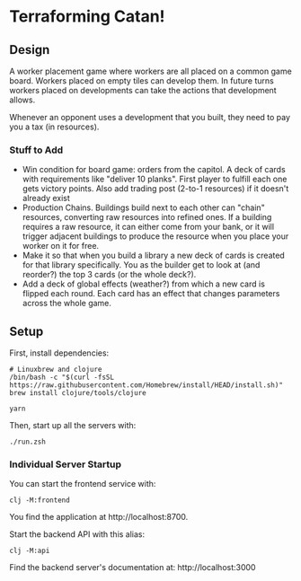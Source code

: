 # Terraforming Catan!

## Design

A worker placement game where workers are all placed on a common game board.
Workers placed on empty tiles can develop them.
In future turns workers placed on developments can take the actions that
development allows.

Whenever an opponent uses a development that you built, they need to pay you a
tax (in resources).

### Stuff to Add

 - Win condition for board game: orders from the capitol.
   A deck of cards with requirements like "deliver 10 planks".
   First player to fulfill each one gets victory points.
   Also add trading post (2-to-1 resources) if it doesn't already exist
 - Production Chains.
   Buildings build next to each other can "chain" resources, converting raw
   resources into refined ones.
   If a building requires a raw resource, it can either come from your bank, or
   it will trigger adjacent buildings to produce the resource when you place
   your worker on it for free.
 - Make it so that when you build a library a new deck of cards is created for
   that library specifically.
   You as the builder get to look at (and reorder?) the top 3 cards (or the
   whole deck?).
 - Add a deck of global effects (weather?) from which a new card is flipped each
   round.
   Each card has an effect that changes parameters across the whole game.

## Setup

First, install dependencies:

    # Linuxbrew and clojure
    /bin/bash -c "$(curl -fsSL https://raw.githubusercontent.com/Homebrew/install/HEAD/install.sh)"
    brew install clojure/tools/clojure

    yarn

Then, start up all the servers with:

    ./run.zsh

### Individual Server Startup

You can start the frontend service with:

    clj -M:frontend

You find the application at http://localhost:8700.

Start the backend API with this alias:

    clj -M:api

Find the backend server's documentation at: http://localhost:3000
